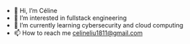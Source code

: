 - 👋 Hi, I’m Céline
- 👀 I’m interested in fullstack engineering
- 🌱 I’m currently learning cybersecurity and cloud computing
- 📫 How to reach me celineliu1811@gmail.com

<!---
celiune/celiune is a ✨ special ✨ repository because its `README.md` (this file) appears on your GitHub profile.
You can click the Preview link to take a look at your changes.
--->
